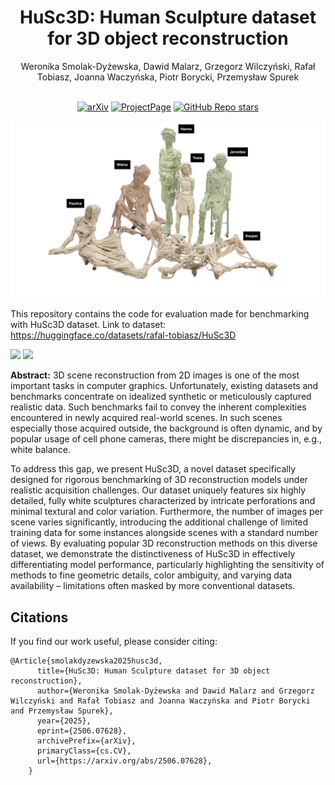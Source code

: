 <div align="center">
<h1> HuSc3D: Human Sculpture dataset for 3D object reconstruction</h1>
Weronika Smolak-Dyżewska, Dawid Malarz, Grzegorz Wilczyński, Rafał Tobiasz, Joanna Waczyńska, Piotr Borycki, Przemysław Spurek
<br> <br>


[![arXiv](https://img.shields.io/badge/arXiv-2506.07628-red)](https://arxiv.org/abs/2506.07628)  [![ProjectPage](https://img.shields.io/badge/Website-wmito.github.io/HuSc3D-blue)](https://wmito.github.io/HuSc3D/) [![GitHub Repo stars](https://img.shields.io/github/stars/wmito/HuSc3D.svg?style=social&label=Star&maxAge=60)](https://github.com/wMito/HuSc3D)

</div>

<img src="./assets/teaser.jpg" />

This repository contains the code for evaluation made for benchmarking with HuSc3D dataset.
Link to dataset: https://huggingface.co/datasets/rafal-tobiasz/HuSc3D

<img src="./assets/jaroslaw.gif" height=350px /> <img src="./assets/wiktor.gif" height=350px />

**Abstract:** 3D scene reconstruction from 2D images is one of the most important tasks in computer graphics. Unfortunately, existing datasets and benchmarks concentrate on idealized synthetic or meticulously captured realistic data. Such benchmarks fail to convey the inherent complexities encountered in newly acquired real-world scenes. In such scenes especially those acquired outside, the background is often dynamic, and by popular usage of cell phone cameras, there might be discrepancies in, e.g., white balance.

To address this gap, we present HuSc3D, a novel dataset specifically designed for rigorous benchmarking of 3D reconstruction models under realistic acquisition challenges. Our dataset uniquely features six highly detailed, fully white sculptures characterized by intricate perforations and minimal textural and color variation. Furthermore, the number of images per scene varies significantly, introducing the additional challenge of limited training data for some instances alongside scenes with a standard number of views. By evaluating popular 3D reconstruction methods on this diverse dataset, we demonstrate the distinctiveness of HuSc3D in effectively differentiating model performance, particularly highlighting the sensitivity of methods to fine geometric details, color ambiguity, and varying data availability – limitations often masked by more conventional datasets.



<section class="section" id="BibTeX">
  <div class="container is-max-desktop content">
    <h2 class="title">Citations</h2>
If you find our work useful, please consider citing:
    <pre><code>@Article{smolakdyzewska2025husc3d,
      title={HuSc3D: Human Sculpture dataset for 3D object reconstruction}, 
      author={Weronika Smolak-Dyżewska and Dawid Malarz and Grzegorz Wilczyński and Rafał Tobiasz and Joanna Waczyńska and Piotr Borycki and Przemysław Spurek},
      year={2025},
      eprint={2506.07628},
      archivePrefix={arXiv},
      primaryClass={cs.CV},
      url={https://arxiv.org/abs/2506.07628}, 
    }
</code></pre>

</div>

</section>
